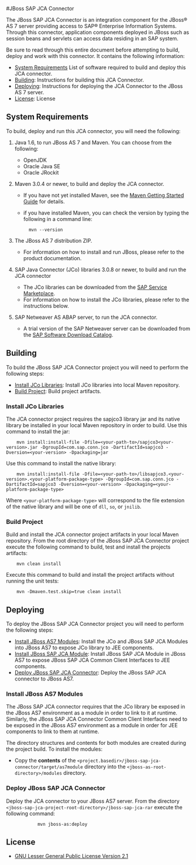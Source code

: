 #JBoss SAP JCA Connector

The JBoss SAP JCA Connector is an integration component for the JBoss® AS 7 server providing access to SAP® Enterprise Information Systems.  Through this connector, application components deployed in JBoss such as session beans and servlets can access data residing in an SAP system.

Be sure to read through this entire document before attempting to build, deploy and work with this connector. It contains the following information:

* [System Requirements](#requirements) List of software required to build and deploy this JCA connector.
* [Building](#building): Instructions for building this JCA Connector.
* [Deploying](#deploying): Instructions for deploying the JCA Connector to the JBoss AS 7 server.
* [License](#license): License

<a id="requirements"></a>
## System Requirements

To build, deploy and run this JCA connector, you will need the following:

1. Java 1.6, to run JBoss AS 7 and Maven. You can choose from the following:
	* OpenJDK
	* Oracle Java SE
	* Oracle JRockit

2. Maven 3.0.4 or newer, to build and deploy the JCA connector.
	* If you have not yet installed Maven, see the [Maven Getting Started Guide](http://maven.apache.org/guides/getting-started/index.html) for details.
	* if you have installed Maven, you can check the version by typing the following in a command line:
	
			mvn --version
			
3. The JBoss AS 7 distribution ZIP.
	* For information on how to install and run JBoss, please refer to the product documentation.
	
4. SAP Java Connector (JCo) libraries 3.0.8 or newer, to build and run the JCA connector
	* The JCo libraries can be downloaded from the [SAP Service Marketplace](https://service.sap.com/connectors).
	* For information on how to install the JCo libraries, please refer to the instructions below. 
	
5. SAP Netweaver AS ABAP server, to run the JCA connector.
	* A trial version of the SAP Netweaver server can be downloaded from the [SAP Software Download Catalog](http://www.sdn.sap.com/irj/scn/downloads).

<a id="building"></a>
Building
-----------------------

To build the JBoss SAP JCA Connector project you will need to perform the following steps:

* [Install JCo Libraries](#installJco2Repo): Install JCo libraries into local Maven repository.
* [Build Project](#buildProject): Build project artifacts. 

<a id="installJco2Repo"></a>
### Install JCo Libraries

The JCA connector project requires the sapjco3 library jar and its native library be installed in your local Maven repository in order to build. Use this command to install the jar:

		mvn install:install-file -Dfile=<your-path-to>/sapjco3<your-version>.jar -DgroupId=com.sap.conn.jco -DartifactId=sapjco3 -Dversion=<your-version> -Dpackaging=jar

Use this command to install the native library:

		mvn install:install-file -Dfile=<your-path-to>/libsapjco3.<your-version>.<your-platform-package-type> -DgroupId=com.sap.conn.jco -DartifactId=sapjco3 -Dversion=<your-version> -Dpackaging=<your-platform-package-type> 

Where `<your-platform-package-type>` will correspond to the file extension of the native library and will be one of `dll`, `so`, or `jnilib`.

<a id="buildProject"></a>
### Build Project

Build and install the JCA connector project artifacts in your local Maven repository. From the root directory of the JBoss SAP JCA Connector project execute the following command to build, test and install the projects artifacts:

		mvn clean install

Execute this command to build and install the project artifacts without running the unit tests: 

		mvn -Dmaven.test.skip=true clean install

<a id="deploying"></a>
## Deploying

To deploy the JBoss SAP JCA Connector project you will need to perform the following steps:

* [Install JBoss AS7 Modules](#installModules): Install the JCo and JBoss SAP JCA Modules into JBoss AS7 to expose JCo library to JEE components.
* [Install JBoss SAP JCA Module](#installJcaModule): Install JBoss SAP JCA Module in JBoss AS7 to expose JBoss SAP JCA Common Client Interfaces to JEE components.
* [Deploy JBoss SAP JCA Connector](#deployJcaConnector): Deploy  the JBoss SAP JCA connector to JBoss AS7.

<a id="installModules"></a>
### Install JBoss AS7 Modules

The JBoss SAP JCA connector requires that the JCo library be exposed in the JBoss AS7 environment as a module in order to link to it at runtime. Similarly, the JBoss SAP JCA Connector Common Client Interfaces need to be exposed in the JBoss AS7 environment as a module in order for JEE components to link to them at runtime.

The directory structures and contents for both modules are created during the project build. To install the modules:

* Copy the **contents** of the  `<project.basedir>/jboss-sap-jca-connector/target/as7module` directory into the `<jboss-as-root-directory>/modules` directory. 

<a id="deployJcaConnector"></a>
### Deploy JBoss SAP JCA Connector

Deploy the JCA connector to your JBoss AS7 server. From the directory `<jboss-sap-jca-project-root-directory>/jboss-sap-jca-rar` execute the following command:

				mvn jboss-as:deploy

<a id="license"></a>
## License

* [GNU Lesser General Public License Version 2.1](http://www.gnu.org/licenses/lgpl-2.1-standalone.html)

